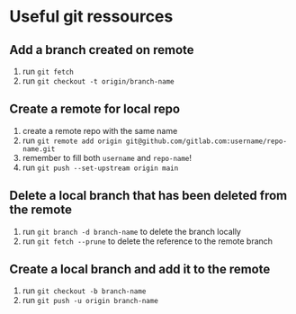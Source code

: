 # Useful git ressources

## Add a branch created on remote

1. run `git fetch`
2. run `git checkout -t origin/branch-name`

## Create a remote for local repo

1. create a remote repo with the same name
2. run `git remote add origin git@github.com/gitlab.com:username/repo-name.git`
3. remember to fill both `username` and  `repo-name`!
4. run `git push --set-upstream origin main`

## Delete a local branch that has been deleted from the remote

1. run `git branch -d branch-name` to delete the branch locally
2. run `git fetch --prune` to delete the reference to the remote branch


## Create a local branch and add it to the remote

1. run `git checkout -b branch-name`
2. run `git push -u origin branch-name`
